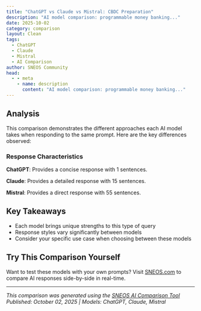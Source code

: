 ```yaml
---
title: "ChatGPT vs Claude vs Mistral: CBDC Preparation"
description: "AI model comparison: programmable money banking..."
date: 2025-10-02
category: comparison
layout: Clean
tags:
  - ChatGPT
  - Claude
  - Mistral
  - AI Comparison
author: SNEOS Community
head:
  - - meta
    - name: description
      content: "AI model comparison: programmable money banking..."
---
```


<ChatComparison
  title="ChatGPT vs Claude vs Mistral: CBDC Preparation"
  prompt="programmable money banking"
  :responses='{
    "ChatGPT": "Error calling OpenAI API.",
    "Claude": "Programmable money represents a fundamental shift in how we think about currency and banking. Here\u0027s an overview of this emerging landscape:\n\n## What is Programmable Money?\n\n**Programmable money** is digital currency that can automatically execute predefined rules and conditions without human intervention. It combines money with smart contract functionality.\n\n## Key Technologies\n\n### 1. Central Bank Digital Currencies (CBDCs)\n- Government-issued digital versions of national currencies\n- Can include programmable features like:\n  - Automatic tax collection\n  - Spending restrictions (e.g., welfare payments only for food)\n  - Expiration dates to encourage spending\n\n### 2. Cryptocurrencies \u0026 DeFi\n- **Smart contracts** on blockchain platforms\n- **Stablecoins** with programmable features\n- **Decentralized Finance (DeFi)** protocols\n\n### 3. Traditional Banking Integration\n- APIs and digital banking platforms\n- Automated payment systems\n- Rule-based transaction processing\n\n## Banking Applications\n\n### Automated Services\n- **Conditional payments**: Money released when conditions are met\n- **Subscription management**: Automatic recurring payments with smart controls\n- **Escrow services**: Funds held until contract terms are fulfilled\n- **Micro-lending**: Automated loan approvals and repayments\n\n### Risk Management\n- Real-time compliance monitoring\n- Automatic fraud prevention\n- Dynamic credit scoring\n- Regulatory reporting automation\n\n### Business Use Cases\n- **Supply chain finance**: Payments triggered by delivery confirmation\n- **Payroll**: Automatic salary distribution with tax deductions\n- **Insurance**: Instant claim payouts based on verified data\n- **Trade finance**: Letter of credit automation\n\n## Benefits\n\n- **Efficiency**: Reduced manual processing\n- **Transparency**: Auditable transaction rules\n- **Speed**: Near-instantaneous execution\n- **Cost reduction**: Lower operational overhead\n- **Precision**: Exact execution of complex conditions\n\n## Challenges \u0026 Concerns\n\n### Technical\n- Scalability limitations\n- Security vulnerabilities\n- Integration complexity\n\n### Regulatory\n- Unclear legal frameworks\n- Privacy concerns\n- Cross-border compliance issues\n\n### Social\n- Financial surveillance potential\n- Digital divide implications\n- Loss of transaction privacy\n\n## Current Examples\n\n### Live Implementations\n- **China\u0027s Digital Yuan**: Programmable features for government transfers\n- **DeFi protocols**: Compound, Aave, Uniswap\n- **Corporate treasuries**: Automated cash management systems\n- **Stablecoins**: USDC, DAI with smart contract functionality\n\n### Banking Pilots\n- JPMorgan\u0027s JPM Coin\n- Various CBDC trials worldwide\n- Open banking API implementations\n\n## Future Outlook\n\nThe evolution toward programmable money is likely to include:\n\n1. **Hybrid systems** combining traditional and digital currencies\n2. **Increased automation** in financial services\n3. **New business models** enabled by programmable features\n4. **Enhanced regulatory frameworks**\n5. **Greater financial inclusion** through automated services\n\n## Considerations for Banks\n\n- **Technology infrastructure** upgrades needed\n- **Staff retraining** for new systems\n- **Regulatory compliance** adaptation\n- **Customer education** about new features\n- **Security protocols** for programmable systems\n\nWould you like me to dive deeper into any specific aspect of programmable money or banking applications?",
    "Mistral": "Programmable money in banking refers to the use of digital currencies or tokens that can be programmed with specific rules and conditions, enabling automated and conditional transactions. This concept is closely tied to blockchain technology and smart contracts, which allow for the creation of self-executing agreements with the terms of the contract directly written into code. Here are some key aspects and potential applications of programmable money in banking:\n\n### Key Aspects\n\n1. **Smart Contracts**: These are self-executing contracts with the terms of the agreement directly written into lines of code. They automate the execution of an agreement as soon as predefined conditions are met.\n\n2. **Blockchain Technology**: Programmable money often leverages blockchain technology, which provides a decentralized, transparent, and secure ledger for recording transactions.\n\n3. **Automation**: Transactions can be automated based on predefined rules, reducing the need for manual intervention and increasing efficiency.\n\n4. **Conditional Payments**: Money can be programmed to be released only when certain conditions are met, such as the completion of a task or the verification of an event.\n\n5. **Interoperability**: Programmable money can interact with other digital assets and smart contracts, enabling complex financial transactions and services.\n\n### Potential Applications\n\n1. **Automated Payments**:\n   - **Salaries and Wages**: Automate the distribution of salaries based on predefined schedules and conditions.\n   - **Rent and Mortgage Payments**: Automate monthly payments and ensure they are made on time.\n\n2. **Escrow Services**:\n   - **Real Estate Transactions**: Automate the release of funds upon the completion of property inspections or legal requirements.\n   - **Contractual Agreements**: Ensure funds are released only when specific conditions are met, such as the delivery of goods or services.\n\n3. **Supply Chain Finance**:\n   - **Invoice Financing**: Automate the payment of invoices upon the verification of goods received.\n   - **Trade Finance**: Facilitate automated payments and settlements in international trade.\n\n4. **Insurance**:\n   - **Automated Claims**: Automate the payment of insurance claims upon the verification of an insured event.\n   - **Parametric Insurance**: Automate payouts based on predefined parameters, such as flight delays or natural disasters.\n\n5. **Loyalty Programs**:\n   - **Reward Points**: Automate the distribution and redemption of loyalty points based on customer actions.\n   - **Cashback Programs**: Automate the distribution of cashback rewards based on purchase history.\n\n6. **Decentralized Finance (DeFi)**:\n   - **Lending and Borrowing**: Automate the lending and borrowing of digital assets with smart contracts.\n   - **Yield Farming**: Automate the distribution of rewards based on liquidity provision.\n\n7. **Regulatory Compliance**:\n   - **KYC/AML**: Automate the verification of customer identities and compliance with anti-money laundering regulations.\n   - **Reporting**: Automate the generation of regulatory reports and compliance documentation.\n\n### Benefits\n\n1. **Efficiency**: Reduces the need for manual intervention, speeding up transaction processing.\n2. **Transparency**: Provides a transparent and auditable record of transactions.\n3. **Security**: Enhances security through the use of cryptographic techniques and decentralized ledgers.\n4. **Cost Savings**: Reduces operational costs by automating processes and eliminating intermediaries.\n5. **Innovation**: Enables the creation of new financial products and services that were previously not possible.\n\n### Challenges\n\n1. **Regulatory Uncertainty**: The regulatory environment for programmable money and smart contracts is still evolving.\n2. **Technical Complexity**: Requires expertise in blockchain technology and smart contract programming.\n3. **Security Risks**: Smart contracts can be vulnerable to bugs and exploits, requiring robust security measures.\n4. **Interoperability**: Ensuring compatibility between different blockchain networks and smart contract platforms.\n\n### Conclusion\n\nProgrammable money has the potential to revolutionize the banking industry by automating transactions, enhancing efficiency, and enabling new financial services. However, it also presents challenges that need to be addressed, including regulatory compliance, technical complexity, and security risks. As the technology matures, it is likely to play an increasingly important role in the future of banking."
  }'
  published-date="11:14"
/>

## Analysis

This comparison demonstrates the different approaches each AI model takes when responding to the same prompt. Here are the key differences observed:

### Response Characteristics

**ChatGPT**: Provides a concise response with 1 sentences. 

**Claude**: Provides a detailed response with 15 sentences. 

**Mistral**: Provides a direct response with 55 sentences. 

## Key Takeaways

- Each model brings unique strengths to this type of query
- Response styles vary significantly between models
- Consider your specific use case when choosing between these models

## Try This Comparison Yourself

Want to test these models with your own prompts? Visit [SNEOS.com](https://sneos.com) to compare AI responses side-by-side in real-time.

---

*This comparison was generated using the [SNEOS AI Comparison Tool](https://sneos.com)*
*Published: October 02, 2025 | Models: ChatGPT, Claude, Mistral*
